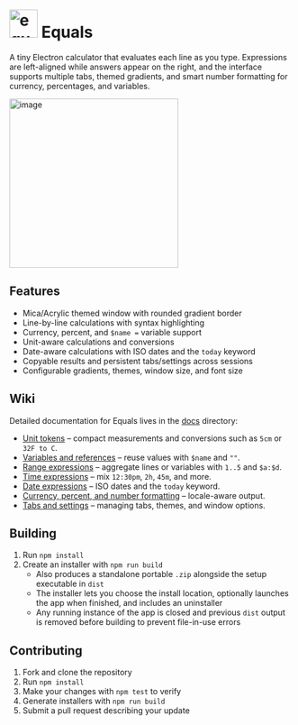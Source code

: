 # <img width="50px" alt="equals" src="https://github.com/user-attachments/assets/8d5cc447-292a-4837-af3e-efe1ab889ecd" /> Equals

A tiny Electron calculator that evaluates each line as you type. Expressions are left-aligned while answers appear on the right, and the interface supports multiple tabs, themed gradients, and smart number formatting for currency, percentages, and variables.

<img width="300" height="300" alt="image" src="https://github.com/user-attachments/assets/fb17e969-2ab8-474f-b8d6-e079d12cd32a" />


## Features
- Mica/Acrylic themed window with rounded gradient border
- Line-by-line calculations with syntax highlighting
- Currency, percent, and `$name =` variable support
- Unit-aware calculations and conversions
- Date-aware calculations with ISO dates and the `today` keyword
- Copyable results and persistent tabs/settings across sessions
- Configurable gradients, themes, window size, and font size

## Wiki
Detailed documentation for Equals lives in the [docs](docs) directory:

- [Unit tokens](docs/units.md) – compact measurements and conversions such as `5cm` or `32F to C`.
- [Variables and references](docs/variables.md) – reuse values with `$name` and `""`.
- [Range expressions](docs/ranges.md) – aggregate lines or variables with `1..5` and `$a:$d`.
- [Time expressions](docs/time.md) – mix `12:30pm`, `2h`, `45m`, and more.
- [Date expressions](docs/dates.md) – ISO dates and the `today` keyword.
- [Currency, percent, and number formatting](docs/formatting.md) – locale-aware output.
- [Tabs and settings](docs/interface.md) – managing tabs, themes, and window options.

## Building
1. Run `npm install`
2. Create an installer with `npm run build`
   - Also produces a standalone portable `.zip` alongside the setup executable in `dist`
   - The installer lets you choose the install location, optionally launches the app when finished, and includes an uninstaller
   - Any running instance of the app is closed and previous `dist` output is removed before building to prevent file-in-use errors

## Contributing
1. Fork and clone the repository
2. Run `npm install`
3. Make your changes with `npm test` to verify
4. Generate installers with `npm run build`
5. Submit a pull request describing your update

